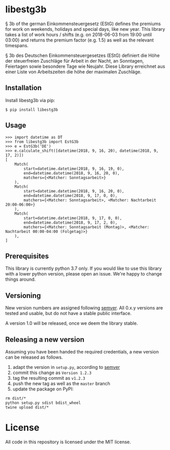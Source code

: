 # libestg3b

§ 3b of the german Einkommensteuergesetz (EStG) defines the premiums for work on
weekends, holidays and special days, like new year. This library takes a list of
work hours / shifts (e.g. on 2018-06-03 from 19:00 until 03:00) and returns the
premium factor (e.g. 1.5) as well as the relevant timespans.

§ 3b des Deutschen Einkommensteuergesetzes (EStG) definiert die Höhe der
steuerfreien Zuschläge für Arbeit in der Nacht, an Sonntagen, Feiertagen sowie
besondere Tage wie Neujahr. Diese Library erreichnet aus einer Liste von
Arbeitszeiten die höhe der maximalen Zuschläge.

## Installation

Install libestg3b via pip:

```
$ pip install libestg3b
```

## Usage

```pycon
>>> import datetime as DT
>>> from libestg3b import EstG3b
>>> e = EstG3b('DE')
>>> e.calculate_shift([datetime(2018, 9, 16, 20), datetime(2018, 9, 17, 2)])
[
    Match(
        start=datetime.datetime(2018, 9, 16, 19, 0),
        end=datetime.datetime(2018, 9, 16, 20, 0),
        matchers={<Matcher: Sonntagsarbeit>}
    ),
    Match(
        start=datetime.datetime(2018, 9, 16, 20, 0),
        end=datetime.datetime(2018, 9, 17, 0, 0),
        matchers={<Matcher: Sonntagsarbeit>, <Matcher: Nachtarbeit 20:00-06:00>}
    ),
    Match(
        start=datetime.datetime(2018, 9, 17, 0, 0),
        end=datetime.datetime(2018, 9, 17, 2, 0),
        matchers={<Matcher: Sonntagsarbeit (Montag)>, <Matcher: Nachtarbeit 00:00-04:00 (Folgetag)>}
    ),
]
```

## Prerequisites

This library is currently python 3.7 only. If you would like to use this library
with a lower python version, please open an issue. We're happy to change things
around.

## Versioning

New version numbers are assigned following [semver](http://semver.org/). All
0.x.y versions are tested and usable, but do not have a stable public interface.

A version 1.0 will be released, once we deem the library stable.

## Releasing a new version

Assuming you have been handed the required credentials, a new version
can be released as follows.

1. adapt the version in `setup.py`, according to [semver](http://semver.org/)
2. commit this change as `Version 1.2.3`
3. tag the resulting commit as `v1.2.3`
4. push the new tag as well as the `master` branch
5. update the package on PyPI:

```
rm dist/*
python setup.py sdist bdist_wheel
twine upload dist/*
```

# License

All code in this repository is licensed under the MIT license.
